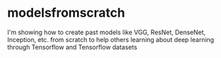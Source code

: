 # modelsfromscratch
I'm showing how to create past models like VGG, ResNet, DenseNet, Inception, etc. from scratch to help others learning about deep learning through Tensorflow and Tensorflow datasets
